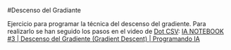#Descenso del Gradiante

Ejercicio para programar la técnica del descenso del gradiente. Para realizarlo se han seguido los pasos en el video de [Dot CSV](https://www.youtube.com/channel/UCy5znSnfMsDwaLlROnZ7Qbg): [IA NOTEBOOK #3 | Descenso del Gradiente (Gradient Descent) | Programando IA](https://www.youtube.com/watch?v=-_A_AAxqzCg)
